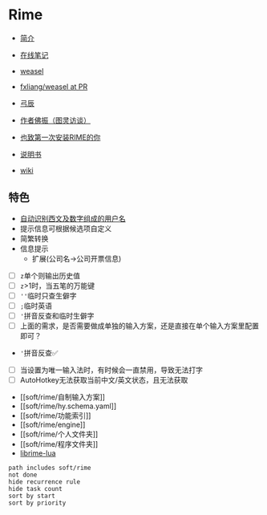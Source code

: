 # Rime
- [简介](https://github.com/rime/home/wiki/Introduction)
- [在线笔记](https://www.yuque.com/shenshanhongye/uo23kv/nuvz43)
- [weasel](https://github.com/rime/weasel)
- [fxliang/weasel at PR](https://github.com/fxliang/weasel/tree/PR)
- [弓辰](https://github.com/lotem)
- [作者佛振（图灵访谈）](https://www.ituring.com.cn/article/118072)

- [也致第一次安装RIME的你](https://blog.csdn.net/xianghongai/article/details/79540525)
- [说明书](https://github.com/rime/home/wiki/UserGuide)
- [wiki](https://github.com/rime/home/wiki)

## 特色
- [自动识别西文及数字组成的用户名](https://gist.github.com/lotem/3076166)
- 提示信息可根据候选项自定义
- 简繁转换
- 信息提示
    - 扩展(公司名→公司开票信息)

- [ ] `z`单个则输出历史值
- [ ] `z`>1时，当五笔的万能键
- [ ] `''`临时只查生僻字
- [ ] `;`临时英语
- [ ] `'`拼音反查和临时生僻字
- [ ] 上面的需求，是否需要做成单独的输入方案，还是直接在单个输入方案里配置即可？
- `'`拼音反查✅

- [ ] 当设置为唯一输入法时，有时候会一直禁用，导致无法打字
- [ ] AutoHotkey无法获取当前中文/英文状态，且无法获取

- [[soft/rime/自制输入方案]]
- [[soft/rime/hy.schema.yaml]]
- [[soft/rime/功能索引]]
- [[soft/rime/engine]]
- [[soft/rime/个人文件夹]]
- [[soft/rime/程序文件夹]]
- [librime-lua](https://github.com/shewer/librime-lua/releases)

```tasks
path includes soft/rime
not done
hide recurrence rule
hide task count
sort by start
sort by priority
```